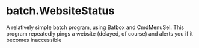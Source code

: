 # batch.WebsiteStatus
A relatively simple batch program, using Batbox and CmdMenuSel. This program repeatedly pings a website (delayed, of course) and alerts you if it becomes inaccessible
